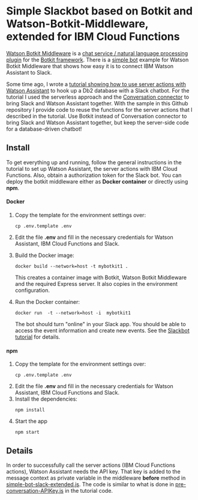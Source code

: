 # Simple Slackbot based on Botkit and Watson-Botkit-Middleware, extended for IBM Cloud Functions

[Watson Botkit Middleware](https://github.com/watson-developer-cloud/botkit-middleware) is a [chat service / natural language processing plugin](https://botkit.ai/docs/readme-middlewares.html) for the [Botkit framework](https://botkit.ai/getstarted.html). There is a [simple bot](https://github.com/watson-developer-cloud/botkit-middleware/tree/master/examples/simple-bot) example for Watson Botkit Middleware that shows how easy it is to connect IBM Watson Assistant to Slack.

Some time ago, I wrote a [tutorial showing how to use server actions with Watson Assistant](https://console.bluemix.net/docs/tutorials/slack-chatbot-database-watson.html) to hook up a Db2 database with a Slack chatbot. For the tutorial I used the serverless approach and the [Conversation connector](https://github.com/watson-developer-cloud/conversation-connector/) to bring Slack and Watson Assistant together. With the sample in this Github repository I provide code to reuse the functions for the server actions that I described in the tutorial. Use Botkit instead of Conversation connector to bring Slack and Watson Assistant together, but keep the server-side code for a database-driven chatbot!

## Install
To get everything up and running, follow the general instructions in the tutorial to set up Watson Assistant, the server actions with IBM Cloud Functions. Also, obtain a authorization token for the Slack bot. You can deploy the botkit middleware either as **Docker container** or directly using **npm**.
#### Docker
1. Copy the template for the environment settings over:
   ```
   cp .env.template .env
   ```   
2. Edit the file **.env** and fill in the necessary credentials for Watson Assistant, IBM Cloud Functions and Slack.

3. Build the Docker image:
   ```
   docker build --network=host -t mybotkit1 .
   ```   
   This creates a container image with Botkit, Watson Botkit Middleware and the required Express server. It also copies in the environment configuration.

4. Run the Docker container:
   ```
   docker run  -t --network=host -i  mybotkit1
   ```   
   The bot should turn "online" in your Slack app. You should be able to access the event information and create new events. See the [Slackbot tutorial](https://console.bluemix.net/docs/tutorials/slack-chatbot-database-watson.html) for details.

#### npm
1. Copy the template for the environment settings over:
   ```
   cp .env.template .env
   ```   
2. Edit the file **.env** and fill in the necessary credentials for Watson Assistant, IBM Cloud Functions and Slack.
3. Install the dependencies:
   ```
   npm install
   ```   
4. Start the app
   ```
   npm start
   ```   

## Details
In order to successfully call the server actions (IBM Cloud Functions actions), Watson Assistant needs the API key. That key is added to the message context as private variable in the middleware **before** method in [simple-bot-slack-extended.js](simple-bot-slack-extended.js). The code is similar to what is done in [pre-conversation-APIKey.js](https://github.com/IBM-Cloud/slack-chatbot-database-watson/blob/master/pre-conversation-APIKey.js) in the tutorial code.
